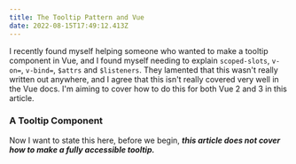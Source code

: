 ```yaml
---
title: The Tooltip Pattern and Vue
date: 2022-08-15T17:49:12.413Z
---
```

I recently found myself helping someone who wanted to make a tooltip component in Vue, and I found myself needing to explain `scoped-slots`, `v-on=`, `v-bind=`, `$attrs` and `$listeners`. They lamented that this wasn't really written out anywhere, and I agree that this isn't really covered very well in the Vue docs. I'm aiming to cover how to do this for both Vue 2 and 3 in this article.

### A Tooltip Component

Now I want to state this here, before we begin, ***this article does not cover how to make a fully accessible tooltip.***